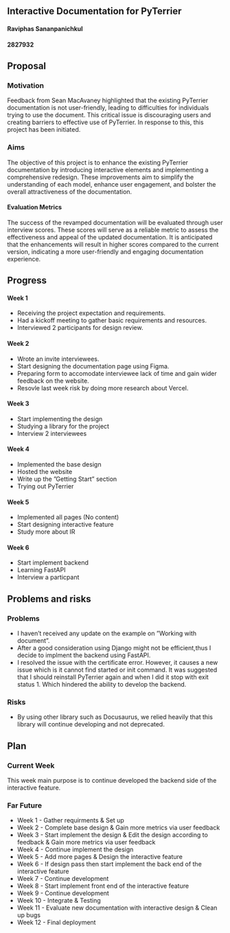 
## Interactive Documentation for PyTerrier
#### Raviphas Sananpanichkul
#### 2827932 

## Proposal
### Motivation

Feedback from Sean MacAvaney highlighted that the existing PyTerrier documentation is not user-friendly, leading to difficulties for individuals trying to use the document. This critical issue is discouraging users and creating barriers to effective use of PyTerrier. In response to this, this project has been initiated.



### Aims

The objective of this project is to enhance the existing PyTerrier documentation by introducing interactive elements and implementing a comprehensive redesign. These improvements aim to simplify the understanding of each model, enhance user engagement, and bolster the overall attractiveness of the documentation.

#### Evaluation Metrics
The success of the revamped documentation will be evaluated through user interview scores. These scores will serve as a reliable metric to assess the effectiveness and appeal of the updated documentation. It is anticipated that the enhancements will result in higher scores compared to the current version, indicating a more user-friendly and engaging documentation experience.




## Progress
#### Week 1
- Receiving the project expectation and requirements.
- Had a kickoff meeting to gather basic requirements and resources.
- Interviewed 2 participants for design review.

#### Week 2
- Wrote an invite interviewees.
- Start designing the documentation page using Figma.
- Preparing form to accomodate interviewee lack of time and gain wider feedback on the website.
- Resovle last week risk by doing more research about Vercel.

#### Week 3
- Start implementing the design
- Studying a library for the project
- Interview 2 interviewees

#### Week 4
- Implemented the base design 
- Hosted the website
- Write up the ”Getting Start” section 
- Trying out PyTerrier

#### Week 5
- Implemented all pages (No content)
- Start designing interactive feature
- Study more about IR

#### Week 6
- Start implement backend
- Learning FastAPI
- Interview a particpant



## Problems and risks
### Problems
- I haven’t received any update on the example on ”Working with document”.
- After a good consideration using Django might not be efficient,thus I decide to implment the backend using FastAPI.
- I resolved the issue with the certificate error. However, it causes a new issue which is it cannot find started or init command. It was suggested that I should reinstall PyTerrier again and when I did it stop with exit status 1. Which hindered the ability to develop the backend.


### Risks
- By using other library such as Docusaurus, we relied heavily that this library will continue developing and not deprecated.


## Plan
### Current Week
This week main purpose is to continue developed the backend side of the interactive feature.

### Far Future
- Week 1 - Gather requirments & Set up
- Week 2 - Complete base design & Gain more metrics via user feedback
- Week 3 - Start implement the design & Edit the design according to feedback & Gain more metrics via user feedback
- Week 4 - Continue implement the design
- Week 5 - Add more pages & Design the interactive feature
- Week 6 - If design pass then start implement the back end of the interactive feature
- Week 7 - Continue development
- Week 8 - Start implement front end of the interactive feature
- Week 9 - Continue development
- Week 10 - Integrate & Testing
- Week 11 - Evaluate new documentation with interactive design & Clean up bugs
- Week 12 - Final deployment



